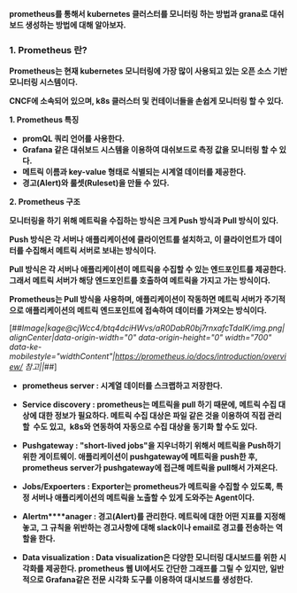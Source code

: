 **prometheus를 통해서 kubernetes 클러스터를 모니터링 하는 방법과 grana로 대쉬보드 생성하는 방법에 대해 알아보자.**

### 1\. Prometheus 란?

**Prometheus는 현재 kubernetes 모니터링에 가장 많이 사용되고 있는 오픈 소스 기반 모니터링 시스템이다.**

**CNCF에 소속되어 있으며, k8s 클러스터 및 컨테이너들을 손쉽게 모니터링 할 수 있다.**

**1\. Prometheus 특징**

-   **promQL 쿼리 언어를 사용한다.**
-   **Grafana 같은 대쉬보드 시스템을 이용하여 대쉬보드로 측정 값을 모니터링 할 수 있다.**
-   **메트릭 이름과 key-value 형태로 식별되는 시계열 데이터를 제공한다.**
-   **경고(Alert)와 룰셋(Ruleset)을 만들 수 있다.**

**2\. Prometheus 구조**

**모니터링을 하기 위해 메트릭을 수집하는 방식은 크게 Push 방식과 Pull 방식이 있다.**

**Push 방식은 각 서버나 애플리케이션에 클라이언트를 설치하고, 이 클라이언트가 데이터를 수집해서 메트릭 서버로 보내는 방식이다.**

**Pull 방식은 각 서버나 애플리케이션이 메트릭을 수집할 수 있는 엔드포인트를 제공한다. 그래서 메트릭 서버가 해당 엔드포인트를 호출하여 메트릭을 가지고 가는 방식이다.**

**Prometheus는 Pull 방식을 사용하며, 애플리케이션이 작동하면 메트릭 서버가 주기적으로 애플리케이션의 메트릭 엔드포인트에 접속하여 데이터를 가져오는 방식이다.**

[##_Image|kage@cjWcc4/btq4dciHWvs/aR0DabR0bj7rnxafcTdaIK/img.png|alignCenter|data-origin-width="0" data-origin-height="0" width="700" data-ke-mobilestyle="widthContent"|https://prometheus.io/docs/introduction/overview/ 참고||_##]

-   **prometheus server : 시계열 데이터를 스크랩하고 저장한다.**

-   **Service discovery : prometheus는 메트릭을 pull 하기 때문에, 메트릭 수집 대상에 대한 정보가 필요하다. 메트릭 수집 대상은 파일 같은 것을 이용하여 직접 관리할  수도 있고,  k8s와 연동하여 자동으로 수집 대상을 동기화 할 수도 있다.**

-   **Pushgateway : "short-lived jobs"을 지우너하기 위해서 메트릭을 Push하기 위한 게이트웨이. 애플리케이션이 pushgateway에 메트릭을 push한 후, prometheus server가 pushgateway에 접근해 메트릭을 pull해서 가져온다.**

-   **Jobs/Expoerters : Exporter는 prometheus가 메트릭을 수집할 수 있도록, 특정 서버나 애플리케이션의 메트릭을 노출할 수 있게 도와주는 Agent이다.**

-   **Alertm****anager : 경고(Alert)를 관리한다. 메트릭에 대한 어떤 지표를 지정해놓고, 그 규칙을 위반하는 경고사항에 대해 slack이나 email로 경고를 전송하는 역할을 한다.**

-   **Data visualization : Data visualization은 다양한 모니터링 대시보드를 위한 시각화를 제공한다. prometheus 웹 UI에서도 간단한 그래프를 그릴 수 있지만, 일반적으로 Grafana같은 전문 시각화 도구를 이용하여 대시보드를 생성한다.**